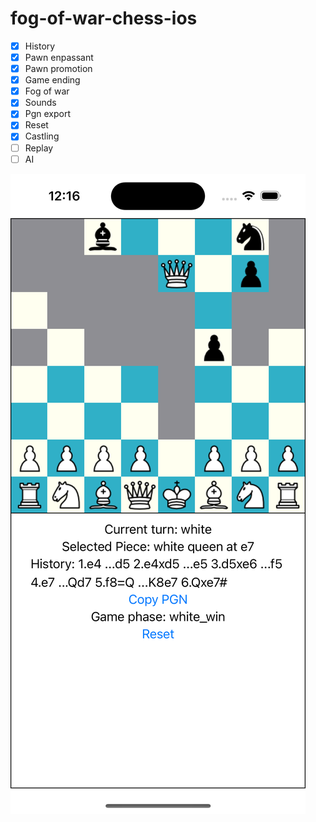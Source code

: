 # fog-of-war-chess-ios

- [x] History
- [x] Pawn enpassant
- [x] Pawn promotion
- [x] Game ending
- [x] Fog of war
- [x] Sounds
- [x] Pgn export
- [x] Reset
- [x] Castling
- [ ] Replay
- [ ] AI

![Fog of chess image](/screenshot.png "Screenshot")

